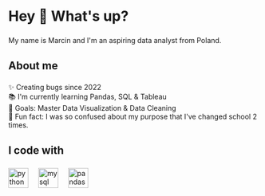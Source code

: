 <h1 align="left">Hey 👋 What's up?</h1>

###

<p align="left">My name is Marcin and I'm an aspiring data analyst from Poland.</p>

###

<h2 align="left">About me</h2>

###

<p align="left">✨ Creating bugs since 2022<br>📚 I'm currently learning Pandas, SQL & Tableau<br>🎯 Goals: Master Data Visualization & Data Cleaning<br>🎲 Fun fact: I was so confused about my purpose that I've changed school 2 times.</p>

###

<h2 align="left">I code with</h2>

###

<div align="left">
  <img src="https://cdn.jsdelivr.net/gh/devicons/devicon/icons/python/python-original.svg" height="40" alt="python logo"  />
  <img width="12" />
  <img src="https://cdn.jsdelivr.net/gh/devicons/devicon/icons/mysql/mysql-original.svg" height="40" alt="mysql logo"  />
  <img width="12" />
  <img src="https://cdn.jsdelivr.net/gh/devicons/devicon/icons/pandas/pandas-original.svg" height="40" alt="pandas logo"  />
</div>

###
